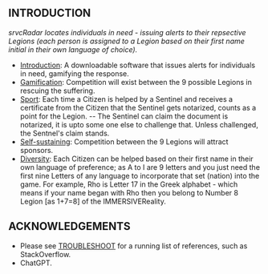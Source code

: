 ## INTRODUCTION
_srvcRadar locates individuals in need - issuing alerts to their repsective Legions (each person is assigned to a Legion based on their first name initial in their own language of choice)._

- [Introduction](): A downloadable software that issues alerts for individuals in need, gamifying the response.
- [Gamification](): Competition will exist between the 9 possible Legions in rescuing the suffering.
- [Sport](): Each time a Citizen is helped by a Sentinel and receives a certificate from the Citizen that the Sentinel gets notarized, counts as a point for the Legion.
-- The Sentinel can claim the document is notarized, it is upto some one else to challenge that. Unless challenged, the Sentnel's claim stands.
- [Self-sustaining](): Competition between the 9 Legions will attract sponsors.
- [Diversity](): Each Citizen can be helped based on their first name in their own language of preference; as A to I are 9 letters and you just need the first nine Letters of any language to incorporate that set (nation) into the game. For example, Rho is Letter 17 in the Greek alphabet - which means if your name began with Rho then you belong to Number 8 Legion [as 1+7=8] of the IMMERSIVEReality.


## ACKNOWLEDGEMENTS
+ Please see [TROUBLESHOOT](https://github.com/salmanshuaib/srvcRadar/tree/main/%2B2_TROUBLESHOOT) for a running list of references, such as StackOverflow.
+ ChatGPT.
